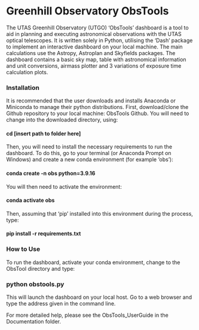 # Greenhill Observatory ObsTools

The UTAS Greenhill Observatory (UTGO) ‘ObsTools’ dashboard is a tool to aid in planning and executing
astronomical observations with the UTAS optical telescopes. It is written solely in Python, utilising the
‘Dash’ package to implement an interactive dashboard on your local machine. The main calculations
use the Astropy, Astroplan and Skyfields packages. The dashboard contains a basic sky map, table
with astronomical information and unit conversions, airmass plotter and 3 variations of exposure time
calculation plots. 

### Installation

It is recommended that the user downloads and installs Anaconda or Miniconda to manage their
python distributions. First, download/clone the Github repository to your local machine: ObsTools
Github. You will need to change into the downloaded directory, using:

#### cd [insert path to folder here]

Then, you will need to install the necessary requirements to run the dashboard. To do this, go to
your terminal (or Anaconda Prompt on Windows) and create a new conda environment (for example
‘obs’):

#### conda create -n obs python=3.9.16

You will then need to activate the environment:

#### conda activate obs

Then, assuming that ‘pip’ installed into this environment during the process, type:

#### pip install -r requirements.txt

### How to Use

To run the dashboard, activate
your conda environment, change to the ObsTool directory and type:

### python obstools.py

This will launch the dashboard on your local host. Go to a web browser and type the address given in
the command line.

For more detailed help, please see the ObsTools_UserGuide in the Documentation folder.
